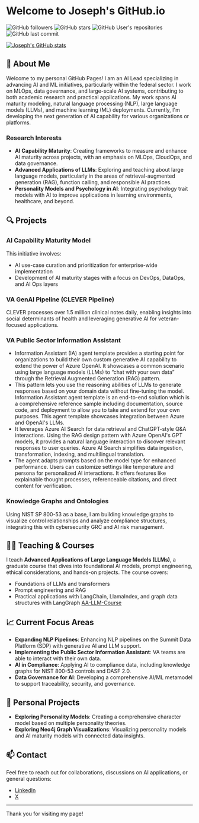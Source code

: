 

<!--
**Wildertrek/Wildertrek** is a ✨ _special_ ✨ repository because its `README.md` (this file) appears on your GitHub profile.

Here are some ideas to get you started:

- 🔭 I’m currently working on ...
- 🌱 I’m currently learning ...
- 👯 I’m looking to collaborate on ...
- 🤔 I’m looking for help with ...
- 💬 Ask me about ...
- 📫 How to reach me: ...
- 😄 Pronouns: ...
- ⚡ Fun fact: ...
-->

# Welcome to Joseph's GitHub.io

![GitHub followers](https://img.shields.io/github/followers/Wildertrek?style=social) 
![GitHub stars](https://img.shields.io/github/stars/Wildertrek?style=social)
![GitHub User's repositories](https://img.shields.io/badge/dynamic/json?color=blue&label=Repositories&query=$.public_repos&url=https://api.github.com/users/Wildertrek&style=flat-square)
![GitHub last commit](https://img.shields.io/github/last-commit/Wildertrek/LLM-App?style=flat-square)


[![Joseph's GitHub stats](https://github-readme-stats.vercel.app/api?username=Wildertrek&show_icons=true&count_private=true&theme=radical)](https://github.com/Wildertrek)



## 👋 About Me

Welcome to my personal GitHub Pages! I am an AI Lead specializing in advancing AI and ML initiatives, particularly within the federal sector. I work on MLOps, data governance, and large-scale AI systems, contributing to both academic research and practical applications. My work spans AI maturity modeling, natural language processing (NLP), large language models (LLMs), and machine learning (ML) deployments. Currently, I'm developing the next generation of AI capability for various organizations or platforms.

### Research Interests

- **AI Capability Maturity**: Creating frameworks to measure and enhance AI maturity across projects, with an emphasis on MLOps, CloudOps, and data governance.
- **Advanced Applications of LLMs**: Exploring and teaching about large language models, particularly in the areas of retrieval-augmented generation (RAG), function calling, and responsible AI practices.
- **Personality Models and Psychology in AI**: Integrating psychology trait models with AI to improve applications in learning environments, healthcare, and beyond.

## 🔍 Projects

### AI Capability Maturity Model
This initiative involves:
- AI use-case curation and prioritization for enterprise-wide implementation
- Development of AI maturity stages with a focus on DevOps, DataOps, and AI Ops layers

### VA GenAI Pipeline (CLEVER Pipeline)
CLEVER processes over 1.5 million clinical notes daily, enabling insights into social determinants of health and leveraging generative AI for veteran-focused applications.

### VA Public Sector Information Assistant
- Information Assistant (IA) agent template provides a starting point for organizations to build their own custom generative AI capability to extend the power of Azure OpenAI. It showcases a common scenario using large language models (LLMs) to “chat with your own data” through the Retrieval Augmented Generation (RAG) pattern. 
- This pattern lets you use the reasoning abilities of LLMs to generate responses based on your domain data without fine-tuning the model. Information Assistant agent template is an end-to-end solution which is a comprehensive reference sample including documentation, source code, and deployment to allow you to take and extend for your own purposes. This agent template showcases integration between Azure and OpenAI's LLMs. 
- It leverages Azure AI Search for data retrieval and ChatGPT-style Q&A interactions. Using the RAG design pattern with Azure OpenAI's GPT models, it provides a natural language interaction to discover relevant responses to user queries. Azure AI Search simplifies data ingestion, transformation, indexing, and multilingual translation. 
- The agent adapts prompts based on the model type for enhanced performance. Users can customize settings like temperature and persona for personalized AI interactions. It offers features like explainable thought processes, referenceable citations, and direct content for verification.



### Knowledge Graphs and Ontologies
Using NIST SP 800-53 as a base, I am building knowledge graphs to visualize control relationships and analyze compliance structures, integrating this with cybersecurity GRC and AI risk management.

## 🧑‍🏫 Teaching & Courses

I teach **Advanced Applications of Large Language Models (LLMs)**, a graduate course that dives into foundational AI models, prompt engineering, ethical considerations, and hands-on projects. The course covers:
- Foundations of LLMs and transformers
- Prompt engineering and RAG
- Practical applications with LangChain, LlamaIndex, and graph data structures with LangGraph
[AA-LLM-Course](https://github.com/Wildertrek/AA-LLM-Course)

## 📈 Current Focus Areas

- **Expanding NLP Pipelines**: Enhancing NLP pipelines on the Summit Data Platform (SDP) with generative AI and LLM support.
- **Implementing the Public Sector Information Assistant**: VA teams are able to interact with their own data.
- **AI in Compliance**: Applying AI to compliance data, including knowledge graphs for NIST 800-53 controls and DASF 2.0.
- **Data Governance for AI**: Developing a comprehensive AI/ML metamodel to support traceability, security, and governance.

## 🌱 Personal Projects

- **Exploring Personality Models**: Creating a comprehensive character model based on multiple personality theories.
- **Exploring Neo4j Graph Visualizations**: Visualizing personality models and AI maturity models with connected data insights.

## 📫 Contact

Feel free to reach out for collaborations, discussions on AI applications, or general questions:

- [LinkedIn](https://www.linkedin.com/in/josephraetano)
- [X](https://x.com/JosephRaetano)


---

Thank you for visiting my page!
